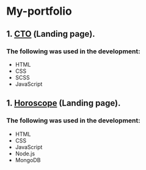 # My-portfolio
## 1. [СТО](https://Andrey3421.github.io/My-portfolio/СТО/) (Landing page).
### The following was used in the development:
- HTML
- CSS
- SCSS
- JavaScript

## 1. [Horoscope](https://Andrey3421.github.io/My-portfolio/horoscope/pages/minToday.html) (Landing page).
### The following was used in the development:
- HTML
- CSS
- JavaScript
- Node.js
- MongoDB
